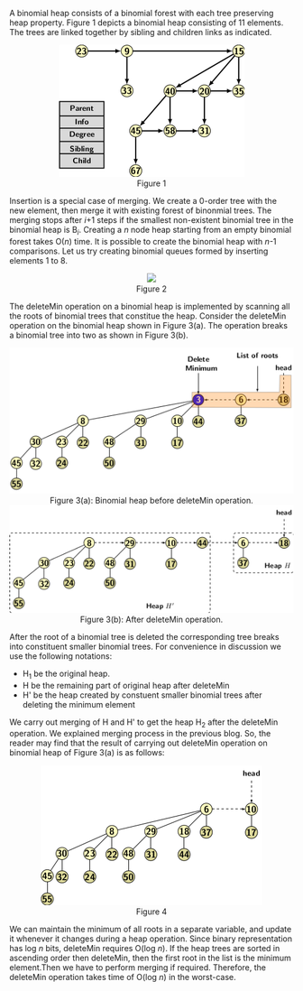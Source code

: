 A binomial heap consists of a binomial forest with each tree preserving heap property. Figure 1 
depicts a binomial heap consisting of 11 elements. The trees are linked together by sibling and
children links as indicated. 

<p style="text-align:center">
  <img src="../images/binomialHeapEx1.png"><br>
  Figure 1
</p>





Insertion is a special case of merging. We create a 0-order tree with the new element, then merge
it with existing forest of binonmial trees. The merging stops after <i>i</i>+1 steps if the smallest 
non-existent binomial tree in the binomial heap is B<sub><i>i</i></sub>. Creating a <i>n</i> node
heap starting from an empty binomial forest takes O(<i>n</i>) time. It is possible to create the 
binomial heap with <i>n</i>-1 comparisons. Let us try creating binomial queues formed by inserting
elements 1 to 8. 

<p style="text-align:center">
  <img src="../images/binomHeapInsertion.png"><br>
  Figure 2
</p>

The deleteMin operation on a binomial heap is implemented by scanning all the roots of binomial trees that
constitue the heap. Consider the deleteMin operation on the binomial heap shown in Figure 3(a). 
The operation breaks a binomial tree into two as shown in Figure 3(b).
<p style="text-align:center">
  <img src="../images/binomHeapDeleteMin1.png"><br>
  Figure 3(a): Binomial heap before deleteMin operation.<br>
   <img src="../images/binomHeapDeleteMin2.png"><br>
  Figure 3(b): After deleteMin operation.
</p>

After the root of a binomial tree is deleted the corresponding tree breaks into constituent
smaller binomial trees. For convenience in discussion we use the following notations:

- H<sub>1</sub> be the original heap. 
- H be the remaining part of original heap after deleteMin
- H' be the heap created by constuent smaller binomial trees after deleting the minimum element

We carry out merging of H and H' to get the heap H<sub>2</sub> after the deleteMin operation. 
We explained merging process in the previous blog. So, the reader may find that the result of
carrying out deleteMin operation on binomial heap of Figure 3(a) is as follows:

<p style="text-align:center">
  <img src="../images/binomHeapDeleteMin3.png"><br>
  Figure 4
</p>

We can maintain the minimum of all roots in a separate variable, and update it whenever
it changes during a heap operation. Since binary representation has log <i>n</i> bits, deleteMin requires
O(log <i>n</i>). If the heap trees are sorted in ascending order then deleteMin, then the first root in the
list is the minimum element.Then we have to perform merging if required. Therefore, the deleteMin
operation takes time of O(log <i>n</i>) in the worst-case.


